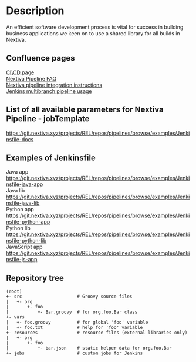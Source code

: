 # Description

An efficient software development process is vital for success in building
business applications we keen on to use a shared library for all builds in Nextiva.

## Confluence pages
[CI\CD page](https://confluence.nextiva.xyz/pages/viewpage.action?pageId=24871188)   
[Nextiva Pipeline FAQ](https://confluence.nextiva.xyz/display/DP/Nextiva+Pipeline+FAQ)   
[Nextiva pipeline integration instructions](https://confluence.nextiva.xyz/display/DP/Nextiva+pipeline+integration+instructions)  
[Jenkins multibranch pipeline usage](https://confluence.nextiva.xyz/display/DP/Jenkins+multibranch+pipeline+usage)

## List of all available parameters for Nextiva Pipeline - jobTemplate
https://git.nextiva.xyz/projects/REL/repos/pipelines/browse/examples/Jenkinsfile-docs  

## Examples of Jenkinsfile
Java app https://git.nextiva.xyz/projects/REL/repos/pipelines/browse/examples/Jenkinsfile-java-app  
Java lib https://git.nextiva.xyz/projects/REL/repos/pipelines/browse/examples/Jenkinsfile-java-lib  
Python app https://git.nextiva.xyz/projects/REL/repos/pipelines/browse/examples/Jenkinsfile-python-app  
Python lib https://git.nextiva.xyz/projects/REL/repos/pipelines/browse/examples/Jenkinsfile-python-lib  
JavaScript app https://git.nextiva.xyz/projects/REL/repos/pipelines/browse/examples/Jenkinsfile-js-app  

## Repository tree
`````
(root)
+- src                     # Groovy source files
|   +- org
|       +- foo
|           +- Bar.groovy  # for org.foo.Bar class
+- vars
|   +- foo.groovy          # for global 'foo' variable
|   +- foo.txt             # help for 'foo' variable
+- resources               # resource files (external libraries only)
|   +- org
|       +- foo
|           +- bar.json    # static helper data for org.foo.Bar
+- jobs                    # custom jobs for Jenkins

`````

